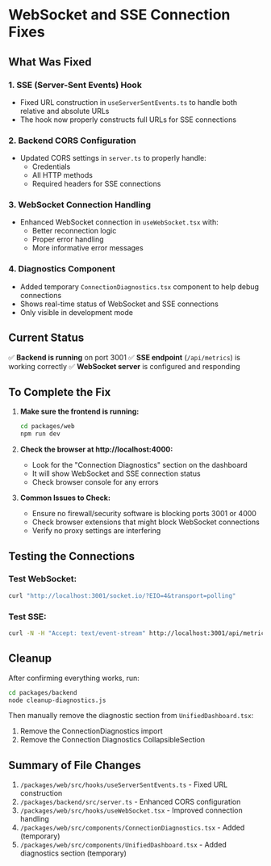 # WebSocket and SSE Connection Fixes

## What Was Fixed

### 1. **SSE (Server-Sent Events) Hook**
- Fixed URL construction in `useServerSentEvents.ts` to handle both relative and absolute URLs
- The hook now properly constructs full URLs for SSE connections

### 2. **Backend CORS Configuration**
- Updated CORS settings in `server.ts` to properly handle:
  - Credentials
  - All HTTP methods
  - Required headers for SSE connections

### 3. **WebSocket Connection Handling**
- Enhanced WebSocket connection in `useWebSocket.tsx` with:
  - Better reconnection logic
  - Proper error handling
  - More informative error messages

### 4. **Diagnostics Component**
- Added temporary `ConnectionDiagnostics.tsx` component to help debug connections
- Shows real-time status of WebSocket and SSE connections
- Only visible in development mode

## Current Status

✅ **Backend is running** on port 3001
✅ **SSE endpoint** (`/api/metrics`) is working correctly
✅ **WebSocket server** is configured and responding

## To Complete the Fix

1. **Make sure the frontend is running:**
   ```bash
   cd packages/web
   npm run dev
   ```

2. **Check the browser at http://localhost:4000:**
   - Look for the "Connection Diagnostics" section on the dashboard
   - It will show WebSocket and SSE connection status
   - Check browser console for any errors

3. **Common Issues to Check:**
   - Ensure no firewall/security software is blocking ports 3001 or 4000
   - Check browser extensions that might block WebSocket connections
   - Verify no proxy settings are interfering

## Testing the Connections

### Test WebSocket:
```bash
curl "http://localhost:3001/socket.io/?EIO=4&transport=polling"
```

### Test SSE:
```bash
curl -N -H "Accept: text/event-stream" http://localhost:3001/api/metrics
```

## Cleanup

After confirming everything works, run:
```bash
cd packages/backend
node cleanup-diagnostics.js
```

Then manually remove the diagnostic section from `UnifiedDashboard.tsx`:
1. Remove the ConnectionDiagnostics import
2. Remove the Connection Diagnostics CollapsibleSection

## Summary of File Changes

1. `/packages/web/src/hooks/useServerSentEvents.ts` - Fixed URL construction
2. `/packages/backend/src/server.ts` - Enhanced CORS configuration
3. `/packages/web/src/hooks/useWebSocket.tsx` - Improved connection handling
4. `/packages/web/src/components/ConnectionDiagnostics.tsx` - Added (temporary)
5. `/packages/web/src/components/UnifiedDashboard.tsx` - Added diagnostics section (temporary)
